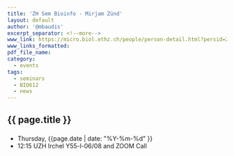 ```yaml
---
title: 'ZH Sem Bioinfo - Mirjam Zünd'
layout: default
author: '@mbaudis'
excerpt_separator: <!--more-->
www_link: https://micro.biol.ethz.ch/people/person-detail.html?persid=232713
www_links_formatted:
pdf_file_name:
category:
  - events
tags:
  - seminars
  - BIO612
  - news
---
```


## {{ page.title }}

###

* Thursday, {{page.date | date: "%Y-%m-%d" }}
* 12:15 UZH Irchel Y55-l-06/08 and ZOOM Call


<!--more-->
